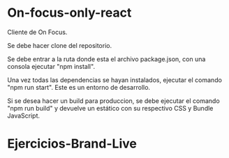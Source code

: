 # On-focus-only-react

Cliente de On Focus.

Se debe hacer clone del repositorio. 

Se debe entrar a la ruta donde esta el archivo package.json, con una consola ejecutar "npm install".

Una vez todas las dependencias se hayan instalados, ejecutar el comando "npm run start". Este es un entorno de desarrollo.

Si se desea hacer un build para produccion, se debe ejecutar el comando "npm run build" y devuelve un estático con su respectivo CSS y Bundle JavaScript.
# Ejercicios-Brand-Live
